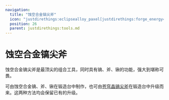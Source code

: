 ```yaml
---
navigation:
  title: "蚀空合金镐尖斧"
  icon: "justdirethings:eclipsealloy_paxel[justdirethings:forge_energy=500000]"
  position: 26
  parent: justdirethings:tools.md
---
```


# 蚀空合金镐尖斧

蚀空合金镐尖斧是最顶尖的组合工具，同时具有镐、斧、锹的功能，强大到堪称可畏。

可由蚀空合金镐、斧、锹在锻造台中制作，也可由[苍穹晶镐尖斧](./tool_celestigem_paxel.md)在锻造台中升级而来。这两种方法均会保留已有的升级。

